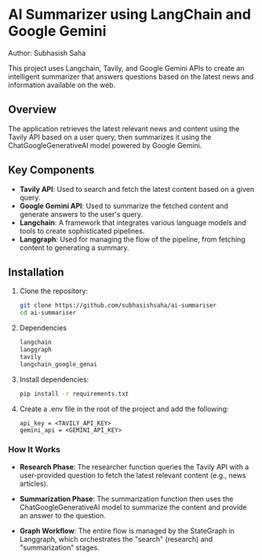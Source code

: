 # AI Summarizer using LangChain and Google Gemini

Author: Subhasish Saha

This project uses Langchain, Tavily, and Google Gemini APIs to create an intelligent summarizer that answers questions based on the latest news and information available on the web.

## Overview

The application retrieves the latest relevant news and content using the Tavily API based on a user query, then summarizes it using the ChatGoogleGenerativeAI model powered by Google Gemini.

## Key Components

- **Tavily API**: Used to search and fetch the latest content based on a given query.
- **Google Gemini API**: Used to summarize the fetched content and generate answers to the user's query.
- **Langchain**: A framework that integrates various language models and tools to create sophisticated pipelines.
- **Langgraph**: Used for managing the flow of the pipeline, from fetching content to generating a summary.

## Installation

1. Clone the repository:

   ```bash
   git clone https://github.com/subhasishsaha/ai-summariser
   cd ai-summariser

2. Dependencies

   ```bash
   langchain
   langgraph
   tavily
   langchain_google_genai

3. Install dependencies:

   ```bash
   pip install -r requirements.txt

4. Create a .env file in the root of the project and add the following:

   ```env
   api_key = <TAVILY_API_KEY>
   gemini_api = <GEMINI_API_KEY>

### How It Works

- **Research Phase**: The researcher function queries the Tavily API with a user-provided question to fetch the latest relevant content (e.g., news articles).

- **Summarization Phase**: The summarization function then uses the ChatGoogleGenerativeAI model to summarize the content and provide an answer to the question.

- **Graph Workflow**: The entire flow is managed by the StateGraph in Langgraph, which orchestrates the "search" (research) and "summarization" stages.

